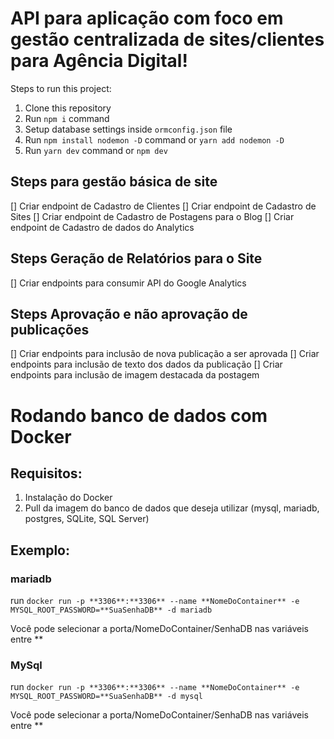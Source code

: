 # API para aplicação com foco em gestão centralizada de sites/clientes para Agência Digital!

Steps to run this project:

1. Clone this repository
2. Run `npm i` command
2. Setup database settings inside `ormconfig.json` file
3. Run `npm install nodemon -D` command or `yarn add nodemon -D`
4. Run `yarn dev` command or `npm dev`

## Steps para gestão básica de site
[] Criar endpoint de Cadastro de Clientes 
[] Criar endpoint de Cadastro de Sites
[] Criar endpoint de Cadastro de Postagens para o Blog
[] Criar endpoint de Cadastro de dados do Analytics

## Steps Geração de Relatórios para o Site
[] Criar endpoints para consumir API do Google Analytics

## Steps Aprovação e não aprovação de publicações
[] Criar endpoints para inclusão de nova publicação a ser aprovada
[] Criar endpoints para inclusão de texto dos dados da publicação
[] Criar endpoints para inclusão de imagem destacada da postagem

# Rodando banco de dados com Docker

## Requisitos: 
1. Instalação do Docker
2. Pull da imagem do banco de dados que deseja utilizar (mysql, mariadb, postgres, SQLite, SQL Server)

## Exemplo:
    
### mariadb 
run `docker run -p **3306**:**3306** --name **NomeDoContainer** -e MYSQL_ROOT_PASSWORD=**SuaSenhaDB** -d mariadb`  

Você pode selecionar a porta/NomeDoContainer/SenhaDB nas variáveis entre **

### MySql 
run `docker run -p **3306**:**3306** --name **NomeDoContainer** -e MYSQL_ROOT_PASSWORD=**SuaSenhaDB** -d mysql`  

Você pode selecionar a porta/NomeDoContainer/SenhaDB nas variáveis entre **